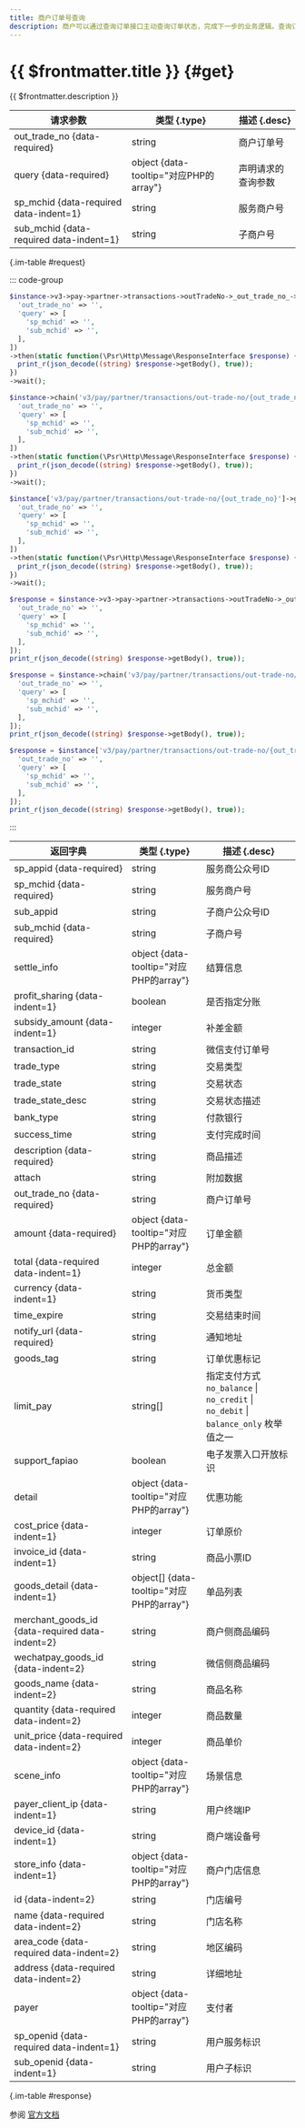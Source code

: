 ```yaml
---
title: 商户订单号查询
description: 商户可以通过查询订单接口主动查询订单状态，完成下一步的业务逻辑。查询订单状态可通过微信支付订单号或商户订单号两种方式查询
---
```


# {{ $frontmatter.title }} {#get}

{{ $frontmatter.description }}

| 请求参数 | 类型 {.type} | 描述 {.desc}
| --- | --- | ---
| out_trade_no {data-required} | string | 商户订单号
| query {data-required} | object {data-tooltip="对应PHP的array"} | 声明请求的查询参数
| sp_mchid {data-required data-indent=1} | string | 服务商户号
| sub_mchid {data-required data-indent=1} | string | 子商户号

{.im-table #request}

::: code-group

```php [异步纯链式]
$instance->v3->pay->partner->transactions->outTradeNo->_out_trade_no_->getAsync([
  'out_trade_no' => '',
  'query' => [
    'sp_mchid' => '',
    'sub_mchid' => '',
  ],
])
->then(static function(\Psr\Http\Message\ResponseInterface $response) {
  print_r(json_decode((string) $response->getBody(), true));
})
->wait();
```

```php [异步声明式]
$instance->chain('v3/pay/partner/transactions/out-trade-no/{out_trade_no}')->getAsync([
  'out_trade_no' => '',
  'query' => [
    'sp_mchid' => '',
    'sub_mchid' => '',
  ],
])
->then(static function(\Psr\Http\Message\ResponseInterface $response) {
  print_r(json_decode((string) $response->getBody(), true));
})
->wait();
```

```php [异步属性式]
$instance['v3/pay/partner/transactions/out-trade-no/{out_trade_no}']->getAsync([
  'out_trade_no' => '',
  'query' => [
    'sp_mchid' => '',
    'sub_mchid' => '',
  ],
])
->then(static function(\Psr\Http\Message\ResponseInterface $response) {
  print_r(json_decode((string) $response->getBody(), true));
})
->wait();
```

```php [同步纯链式]
$response = $instance->v3->pay->partner->transactions->outTradeNo->_out_trade_no_->get([
  'out_trade_no' => '',
  'query' => [
    'sp_mchid' => '',
    'sub_mchid' => '',
  ],
]);
print_r(json_decode((string) $response->getBody(), true));
```

```php [同步声明式]
$response = $instance->chain('v3/pay/partner/transactions/out-trade-no/{out_trade_no}')->get([
  'out_trade_no' => '',
  'query' => [
    'sp_mchid' => '',
    'sub_mchid' => '',
  ],
]);
print_r(json_decode((string) $response->getBody(), true));
```

```php [同步属性式]
$response = $instance['v3/pay/partner/transactions/out-trade-no/{out_trade_no}']->get([
  'out_trade_no' => '',
  'query' => [
    'sp_mchid' => '',
    'sub_mchid' => '',
  ],
]);
print_r(json_decode((string) $response->getBody(), true));
```

:::

| 返回字典 | 类型 {.type} | 描述 {.desc}
| --- | --- | ---
| sp_appid {data-required} | string | 服务商公众号ID
| sp_mchid {data-required} | string | 服务商户号
| sub_appid | string | 子商户公众号ID
| sub_mchid {data-required} | string | 子商户号
| settle_info | object {data-tooltip="对应PHP的array"} | 结算信息
| profit_sharing {data-indent=1} | boolean | 是否指定分账
| subsidy_amount {data-indent=1} | integer | 补差金额
| transaction_id | string | 微信支付订单号
| trade_type | string | 交易类型
| trade_state | string | 交易状态
| trade_state_desc | string | 交易状态描述
| bank_type | string | 付款银行
| success_time | string | 支付完成时间
| description {data-required} | string | 商品描述
| attach | string | 附加数据
| out_trade_no {data-required} | string | 商户订单号
| amount {data-required} | object {data-tooltip="对应PHP的array"} | 订单金额
| total {data-required data-indent=1} | integer | 总金额
| currency {data-indent=1} | string | 货币类型
| time_expire | string | 交易结束时间
| notify_url {data-required} | string | 通知地址
| goods_tag | string | 订单优惠标记
| limit_pay | string[] | 指定支付方式<br/>`no_balance` \| `no_credit` \| `no_debit` \| `balance_only` 枚举值之一
| support_fapiao | boolean | 电子发票入口开放标识
| detail | object {data-tooltip="对应PHP的array"} | 优惠功能
| cost_price {data-indent=1} | integer | 订单原价
| invoice_id {data-indent=1} | string | 商品小票ID
| goods_detail {data-indent=1} | object[] {data-tooltip="对应PHP的array"} | 单品列表
| merchant_goods_id {data-required data-indent=2} | string | 商户侧商品编码
| wechatpay_goods_id {data-indent=2} | string | 微信侧商品编码
| goods_name {data-indent=2} | string | 商品名称
| quantity {data-required data-indent=2} | integer | 商品数量
| unit_price {data-required data-indent=2} | integer | 商品单价
| scene_info | object {data-tooltip="对应PHP的array"} | 场景信息
| payer_client_ip {data-indent=1} | string | 用户终端IP
| device_id {data-indent=1} | string | 商户端设备号
| store_info {data-indent=1} | object {data-tooltip="对应PHP的array"} | 商户门店信息
| id {data-indent=2} | string | 门店编号
| name {data-required data-indent=2} | string | 门店名称
| area_code {data-required data-indent=2} | string | 地区编码
| address {data-required data-indent=2} | string | 详细地址
| payer | object {data-tooltip="对应PHP的array"} | 支付者
| sp_openid {data-required data-indent=1} | string | 用户服务标识
| sub_openid {data-indent=1} | string | 用户子标识

{.im-table #response}

参阅 [官方文档](https://pay.weixin.qq.com/wiki/doc/apiv3/wxpay/pay/transactions/chapter5_5.shtml)
